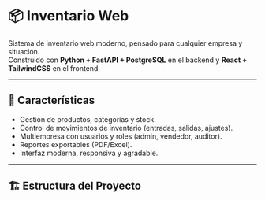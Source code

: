 # 📦 Inventario Web

Sistema de inventario web moderno, pensado para cualquier empresa y situación.  
Construido con **Python + FastAPI + PostgreSQL** en el backend y **React + TailwindCSS** en el frontend.

---

## 🚀 Características
- Gestión de productos, categorías y stock.
- Control de movimientos de inventario (entradas, salidas, ajustes).
- Multiempresa con usuarios y roles (admin, vendedor, auditor).
- Reportes exportables (PDF/Excel).
- Interfaz moderna, responsiva y agradable.

---

## 🏗️ Estructura del Proyecto
